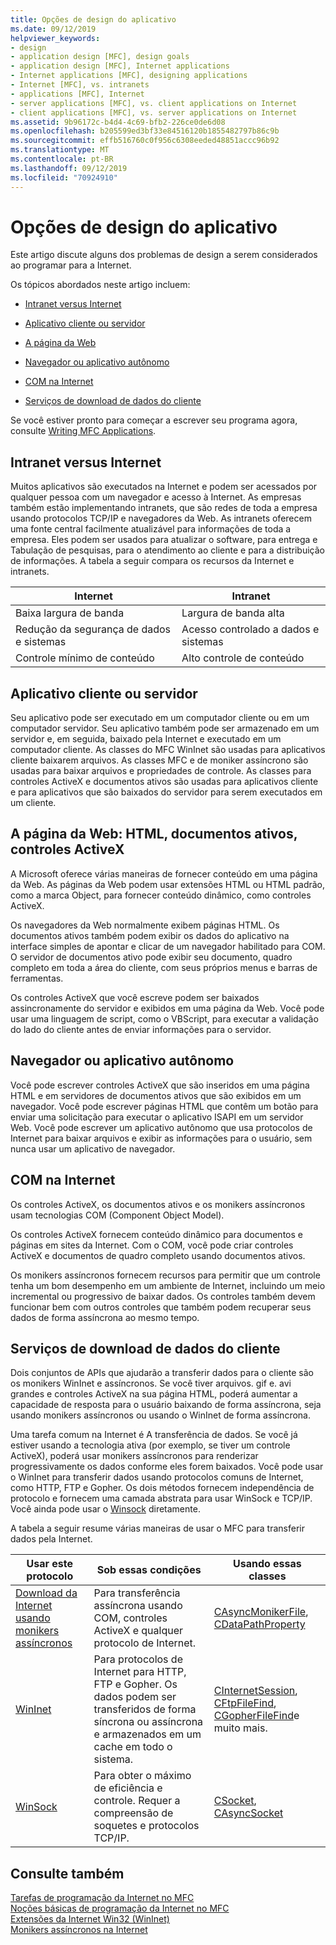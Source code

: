```yaml
---
title: Opções de design do aplicativo
ms.date: 09/12/2019
helpviewer_keywords:
- design
- application design [MFC], design goals
- application design [MFC], Internet applications
- Internet applications [MFC], designing applications
- Internet [MFC], vs. intranets
- applications [MFC], Internet
- server applications [MFC], vs. client applications on Internet
- client applications [MFC], vs. server applications on Internet
ms.assetid: 9b96172c-b4d4-4c69-bfb2-226ce0de6d08
ms.openlocfilehash: b205599ed3bf33e84516120b1855482797b86c9b
ms.sourcegitcommit: effb516760c0f956c6308eeded48851accc96b92
ms.translationtype: MT
ms.contentlocale: pt-BR
ms.lasthandoff: 09/12/2019
ms.locfileid: "70924910"
---
```

# <a name="application-design-choices"></a>Opções de design do aplicativo

Este artigo discute alguns dos problemas de design a serem considerados ao programar para a Internet.

Os tópicos abordados neste artigo incluem:

- [Intranet versus Internet](#_core_intranet_versus_internet)

- [Aplicativo cliente ou servidor](#_core_client_or_server_application)

- [A página da Web](#_core_the_web_page)

- [Navegador ou aplicativo autônomo](#_core_browser_or_standalone)

- [COM na Internet](#_core_com_on_the_internet)

- [Serviços de download de dados do cliente](#_core_client_data_download_services)

Se você estiver pronto para começar a escrever seu programa agora, consulte [Writing MFC Applications](../mfc/writing-mfc-applications.md).

##  <a name="_core_intranet_versus_internet"></a>Intranet versus Internet

Muitos aplicativos são executados na Internet e podem ser acessados por qualquer pessoa com um navegador e acesso à Internet. As empresas também estão implementando intranets, que são redes de toda a empresa usando protocolos TCP/IP e navegadores da Web. As intranets oferecem uma fonte central facilmente atualizável para informações de toda a empresa. Eles podem ser usados para atualizar o software, para entrega e Tabulação de pesquisas, para o atendimento ao cliente e para a distribuição de informações. A tabela a seguir compara os recursos da Internet e intranets.

|Internet|Intranet|
|--------------|--------------|
|Baixa largura de banda|Largura de banda alta|
|Redução da segurança de dados e sistemas|Acesso controlado a dados e sistemas|
|Controle mínimo de conteúdo|Alto controle de conteúdo|

##  <a name="_core_client_or_server_application"></a>Aplicativo cliente ou servidor

Seu aplicativo pode ser executado em um computador cliente ou em um computador servidor. Seu aplicativo também pode ser armazenado em um servidor e, em seguida, baixado pela Internet e executado em um computador cliente. As classes do MFC WinInet são usadas para aplicativos cliente baixarem arquivos. As classes MFC e de moniker assíncrono são usadas para baixar arquivos e propriedades de controle. As classes para controles ActiveX e documentos ativos são usadas para aplicativos cliente e para aplicativos que são baixados do servidor para serem executados em um cliente.

##  <a name="_core_the_web_page"></a>A página da Web: HTML, documentos ativos, controles ActiveX

A Microsoft oferece várias maneiras de fornecer conteúdo em uma página da Web. As páginas da Web podem usar extensões HTML ou HTML padrão, como a marca Object, para fornecer conteúdo dinâmico, como controles ActiveX.

Os navegadores da Web normalmente exibem páginas HTML. Os documentos ativos também podem exibir os dados do aplicativo na interface simples de apontar e clicar de um navegador habilitado para COM. O servidor de documentos ativo pode exibir seu documento, quadro completo em toda a área do cliente, com seus próprios menus e barras de ferramentas.

Os controles ActiveX que você escreve podem ser baixados assincronamente do servidor e exibidos em uma página da Web. Você pode usar uma linguagem de script, como o VBScript, para executar a validação do lado do cliente antes de enviar informações para o servidor.

##  <a name="_core_browser_or_standalone"></a>Navegador ou aplicativo autônomo

Você pode escrever controles ActiveX que são inseridos em uma página HTML e em servidores de documentos ativos que são exibidos em um navegador. Você pode escrever páginas HTML que contêm um botão para enviar uma solicitação para executar o aplicativo ISAPI em um servidor Web. Você pode escrever um aplicativo autônomo que usa protocolos de Internet para baixar arquivos e exibir as informações para o usuário, sem nunca usar um aplicativo de navegador.

##  <a name="_core_com_on_the_internet"></a>COM na Internet

Os controles ActiveX, os documentos ativos e os monikers assíncronos usam tecnologias COM (Component Object Model).

Os controles ActiveX fornecem conteúdo dinâmico para documentos e páginas em sites da Internet. Com o COM, você pode criar controles ActiveX e documentos de quadro completo usando documentos ativos.

Os monikers assíncronos fornecem recursos para permitir que um controle tenha um bom desempenho em um ambiente de Internet, incluindo um meio incremental ou progressivo de baixar dados. Os controles também devem funcionar bem com outros controles que também podem recuperar seus dados de forma assíncrona ao mesmo tempo.

##  <a name="_core_client_data_download_services"></a>Serviços de download de dados do cliente

Dois conjuntos de APIs que ajudarão a transferir dados para o cliente são os monikers WinInet e assíncronos. Se você tiver arquivos. gif e. avi grandes e controles ActiveX na sua página HTML, poderá aumentar a capacidade de resposta para o usuário baixando de forma assíncrona, seja usando monikers assíncronos ou usando o WinInet de forma assíncrona.

Uma tarefa comum na Internet é A transferência de dados. Se você já estiver usando a tecnologia ativa (por exemplo, se tiver um controle ActiveX), poderá usar monikers assíncronos para renderizar progressivamente os dados conforme eles forem baixados. Você pode usar o WinInet para transferir dados usando protocolos comuns de Internet, como HTTP, FTP e Gopher. Os dois métodos fornecem independência de protocolo e fornecem uma camada abstrata para usar WinSock e TCP/IP. Você ainda pode usar o [Winsock](../mfc/windows-sockets-in-mfc.md) diretamente.

A tabela a seguir resume várias maneiras de usar o MFC para transferir dados pela Internet.

|Usar este protocolo|Sob essas condições|Usando essas classes|
|-----------------------|----------------------------|-------------------------|
|[Download da Internet usando monikers assíncronos](../mfc/asynchronous-monikers-on-the-internet.md)|Para transferência assíncrona usando COM, controles ActiveX e qualquer protocolo de Internet.|[CAsyncMonikerFile](../mfc/reference/casyncmonikerfile-class.md), [CDataPathProperty](../mfc/reference/cdatapathproperty-class.md)|
|[WinInet](../mfc/win32-internet-extensions-wininet.md)|Para protocolos de Internet para HTTP, FTP e Gopher. Os dados podem ser transferidos de forma síncrona ou assíncrona e armazenados em um cache em todo o sistema.|[CInternetSession](../mfc/reference/cinternetsession-class.md), [CFtpFileFind](../mfc/reference/cftpfilefind-class.md), [CGopherFileFind](../mfc/reference/cgopherfilefind-class.md)e muito mais.|
|[WinSock](../mfc/windows-sockets-in-mfc.md)|Para obter o máximo de eficiência e controle. Requer a compreensão de soquetes e protocolos TCP/IP.|[CSocket](../mfc/reference/csocket-class.md), [CAsyncSocket](../mfc/reference/casyncsocket-class.md)|

## <a name="see-also"></a>Consulte também

[Tarefas de programação da Internet no MFC](../mfc/mfc-internet-programming-tasks.md)<br/>
[Noções básicas de programação da Internet no MFC](../mfc/mfc-internet-programming-basics.md)<br/>
[Extensões da Internet Win32 (WinInet)](../mfc/win32-internet-extensions-wininet.md)<br/>
[Monikers assíncronos na Internet](../mfc/asynchronous-monikers-on-the-internet.md)
